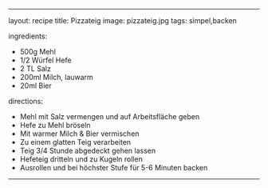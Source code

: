 ---

layout: recipe
title: Pizzateig
image: pizzateig.jpg
tags: simpel,backen

ingredients: 
- 500g Mehl
- 1/2 Würfel Hefe
- 2 TL Salz
- 200ml Milch, lauwarm
- 20ml Bier

directions: 
- Mehl mit Salz vermengen und auf Arbeitsfläche geben
- Hefe zu Mehl bröseln
- Mit warmer Milch & Bier vermischen
- Zu einem glatten Teig verarbeiten
- Teig 3/4 Stunde abgedeckt gehen lassen
- Hefeteig dritteln und zu Kugeln rollen
- Ausrollen und bei höchster Stufe für 5-6 Minuten backen

---